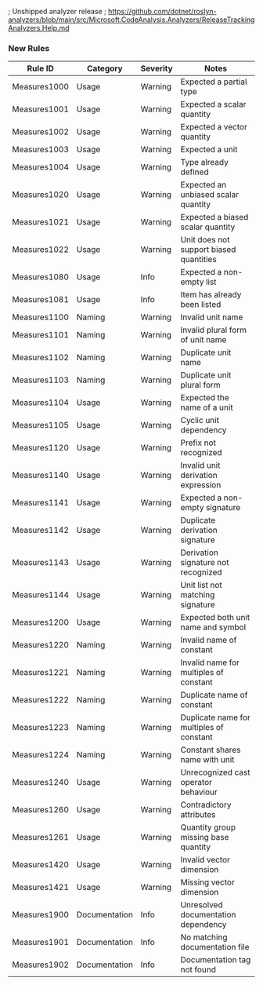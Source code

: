 ﻿; Unshipped analyzer release
; https://github.com/dotnet/roslyn-analyzers/blob/main/src/Microsoft.CodeAnalysis.Analyzers/ReleaseTrackingAnalyzers.Help.md

### New Rules

Rule ID | Category | Severity | Notes
--------|----------|----------|--------------------
Measures1000 | Usage | Warning | Expected a partial type
Measures1001 | Usage | Warning | Expected a scalar quantity
Measures1002 | Usage | Warning | Expected a vector quantity
Measures1003 | Usage | Warning | Expected a unit
Measures1004 | Usage | Warning | Type already defined
Measures1020 | Usage | Warning | Expected an unbiased scalar quantity
Measures1021 | Usage | Warning | Expected a biased scalar quantity
Measures1022 | Usage | Warning | Unit does not support biased quantities
Measures1080 | Usage | Info | Expected a non-empty list
Measures1081 | Usage | Info | Item has already been listed
Measures1100 | Naming | Warning | Invalid unit name
Measures1101 | Naming | Warning | Invalid plural form of unit name
Measures1102 | Naming | Warning | Duplicate unit name
Measures1103 | Naming | Warning | Duplicate unit plural form
Measures1104 | Usage | Warning | Expected the name of a unit
Measures1105 | Usage | Warning | Cyclic unit dependency
Measures1120 | Usage | Warning | Prefix not recognized
Measures1140 | Usage | Warning | Invalid unit derivation expression
Measures1141 | Usage | Warning | Expected a non-empty signature
Measures1142 | Usage | Warning | Duplicate derivation signature
Measures1143 | Usage | Warning | Derivation signature not recognized
Measures1144 | Usage | Warning | Unit list not matching signature
Measures1200 | Usage | Warning | Expected both unit name and symbol
Measures1220 | Naming | Warning | Invalid name of constant
Measures1221 | Naming | Warning | Invalid name for multiples of constant
Measures1222 | Naming | Warning | Duplicate name of constant
Measures1223 | Naming | Warning | Duplicate name for multiples of constant
Measures1224 | Naming | Warning | Constant shares name with unit
Measures1240 | Usage | Warning | Unrecognized cast operator behaviour
Measures1260 | Usage | Warning | Contradictory attributes
Measures1261 | Usage | Warning | Quantity group missing base quantity
Measures1420 | Usage | Warning | Invalid vector dimension
Measures1421 | Usage | Warning | Missing vector dimension
Measures1900 | Documentation | Info | Unresolved documentation dependency
Measures1901 | Documentation | Info | No matching documentation file
Measures1902 | Documentation | Info | Documentation tag not found